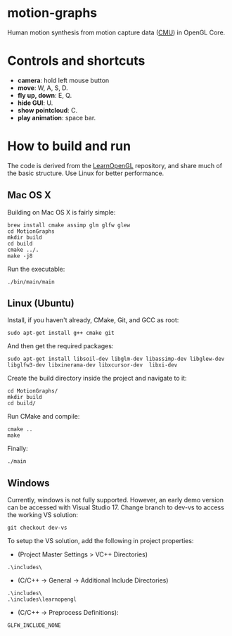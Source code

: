 # motion-graphs
Human motion synthesis from motion capture data ([CMU](http://mocap.cs.cmu.edu)) in OpenGL Core.

# Controls and shortcuts
- **camera**: hold left mouse button
- **move**: W, A, S, D.
- **fly up, down**: E, Q.
- **hide GUI**: U.
- **show pointcloud**: C.
- **play animation**: space bar.

# How to build and run
The code is derived from the [LearnOpenGL](https://github.com/JoeyDeVries/LearnOpenGL) repository, and share much of the basic structure. Use Linux for better performance.
## Mac OS X
Building on Mac OS X is fairly simple:
```
brew install cmake assimp glm glfw glew
cd MotionGraphs
mkdir build
cd build
cmake ../.
make -j8
```
Run the executable:
```
./bin/main/main
```
## Linux (Ubuntu)
Install, if you haven't already, CMake, Git, and GCC as root:
```
sudo apt-get install g++ cmake git
```
And then get the required packages:
```
sudo apt-get install libsoil-dev libglm-dev libassimp-dev libglew-dev libglfw3-dev libxinerama-dev libxcursor-dev  libxi-dev
``` 
Create the build directory inside the project and navigate to it:
```
cd MotionGraphs/
mkdir build
cd build/
```
Run CMake and compile:
```
cmake ..
make
```
Finally:
```
./main
```
## Windows
Currently, windows is not fully supported. However, an early demo version can be accessed with Visual Studio 17. Change branch to dev-vs to access the working VS solution:
```
git checkout dev-vs
```
To setup the VS solution, add the following in project properties:
- (Project Master Settings > VC++ Directories)
```
.\includes\
```
- (C/C++ -> General -> Additional Include Directories)
```
.\includes\
.\includes\learnopengl
```
- (C/C++ -> Preprocess Definitions):
```
GLFW_INCLUDE_NONE
```
